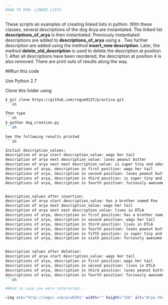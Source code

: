 ```yaml
---
#HOW TO RUN: LINKED LISTS
---
```


These scripts an examples of creating linked lists in python. With these classes, several descriptions of the dog Arya are instantiated. The linked list **descriptions_of_arya** is then instantiated. Previously instantiated descriptions are added to **descriptions_of_arya** using a . Two further description are added using the method **insert_new description**. Later, the method **delete_old_description** is used to delete the description at position 1. After all descriptions have been reordered, the description at position 4 is also removed. There are print outs of results along the way.

##Run this code

Use Python 2.7

Clone this folder using 
```sh
$ git clone https://github.com/rogue0137/practice.git
```sh

Then type
```sh
$ python dog_creation.py
```sh
 
See the following results printed
```sh

Initial description_values:
description of arya start description_value: wags her tail
description of arya next description_value: loves peanut butter
description of arya next next description_value: is super tiny and adorable
descriptions of arya, description in first position: wags her tail
descriptions of arya, description in second position: loves peanut butter
descriptions of arya, description in third position: is super tiny and adorable
descriptions of arya, description in fourth position: furiously awesome


Description_values after insertion:
description of arya start description_value: has a brother named Poe
description of arya next description_value: wags her tail
description of arya next next description_value: lives in DTLA
descriptions of arya, description in first position: has a brother named Poe
descriptions of arya, description in second position: wags her tail
descriptions of arya, description in third position: lives in DTLA
descriptions of arya, description in fourth position: loves peanut butter
descriptions of arya, description in fifth position: is super tiny and adorable
descriptions of arya, description in sixth position: furiously awesome


Description values after deletion:
description of arya start description_value: wags her tail
descriptions of arya, description in first position: wags her tail
descriptions of arya, description in second position: lives in DTLA
descriptions of arya, description in third position: loves peanut butter
descriptions of arya, description in fourth position: furiously awesome
```sh 

##And in case you were interested...

<img src="http://imgur.com/a/w63Vs" width="" height="326" alt="Arya the Dog" />

